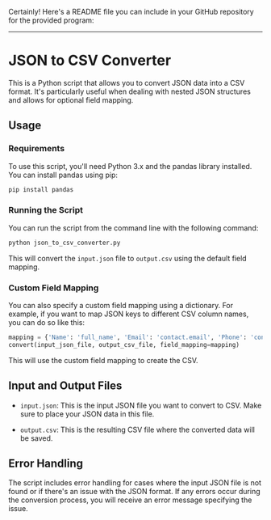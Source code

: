 Certainly! Here's a README file you can include in your GitHub repository for the provided program:

---

# JSON to CSV Converter

This is a Python script that allows you to convert JSON data into a CSV format. It's particularly useful when dealing with nested JSON structures and allows for optional field mapping.

## Usage

### Requirements

To use this script, you'll need Python 3.x and the pandas library installed. You can install pandas using pip:

```bash
pip install pandas
```

### Running the Script

You can run the script from the command line with the following command:

```bash
python json_to_csv_converter.py
```

This will convert the `input.json` file to `output.csv` using the default field mapping.

### Custom Field Mapping

You can also specify a custom field mapping using a dictionary. For example, if you want to map JSON keys to different CSV column names, you can do so like this:

```python
mapping = {'Name': 'full_name', 'Email': 'contact.email', 'Phone': 'contact.phone'}
convert(input_json_file, output_csv_file, field_mapping=mapping)
```

This will use the custom field mapping to create the CSV.

## Input and Output Files

- `input.json`: This is the input JSON file you want to convert to CSV. Make sure to place your JSON data in this file.

- `output.csv`: This is the resulting CSV file where the converted data will be saved.

## Error Handling

The script includes error handling for cases where the input JSON file is not found or if there's an issue with the JSON format. If any errors occur during the conversion process, you will receive an error message specifying the issue.
